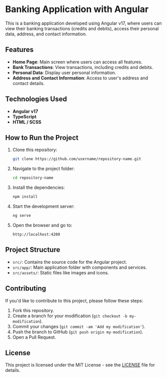 # Banking Application with Angular

This is a banking application developed using Angular v17, where users can view their banking transactions (credits and debits), access their personal data, address, and contact information.

## Features

- **Home Page**: Main screen where users can access all features.
- **Bank Transactions**: View transactions, including credits and debits.
- **Personal Data**: Display user personal information.
- **Address and Contact Information**: Access to user's address and contact details.

## Technologies Used

- **Angular v17**
- **TypeScript**
- **HTML / SCSS**

## How to Run the Project

1. Clone this repository:

    ```bash
    git clone https://github.com/username/repository-name.git
    ```

2. Navigate to the project folder:

    ```bash
    cd repository-name
    ```

3. Install the dependencies:

    ```bash
    npm install
    ```

4. Start the development server:

    ```bash
    ng serve
    ```

5. Open the browser and go to:

    ```
    http://localhost:4200
    ```

## Project Structure

- `src/`: Contains the source code for the Angular project.
- `src/app/`: Main application folder with components and services.
- `src/assets/`: Static files like images and icons.

## Contributing

If you'd like to contribute to this project, please follow these steps:

1. Fork this repository.
2. Create a branch for your modification (`git checkout -b my-modification`).
3. Commit your changes (`git commit -am 'Add my modification'`).
4. Push the branch to GitHub (`git push origin my-modification`).
5. Open a Pull Request.

## License

This project is licensed under the MIT License - see the [LICENSE](LICENSE) file for details.
